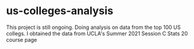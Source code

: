 # us-colleges-analysis
This project is still ongoing. Doing analysis on data from the top 100 US collegs. I obtained the data from UCLA's Summer 2021 Session C Stats 20 course page
